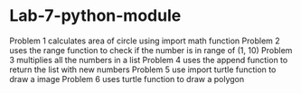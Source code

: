 # Lab-7-python-module
Problem 1 calculates area of circle using import math function
Problem 2 uses the range function to check if the number is in range of (1, 10)
Problem 3 multiplies all the numbers in a list
Problem 4 uses the append function to return the list with new numbers
Problem 5 use import turtle function to draw a image
Problem 6 uses turtle function to draw a polygon
